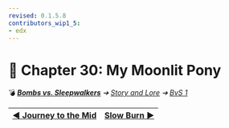 ```yaml
---
revised: 0.1.5.8
contributors_wip1_5:
- edx
---
```


# 📄 Chapter 30: My Moonlit Pony

💣 ***[Bombs vs. Sleepwalkers](/README.md)** ➔ [Story and Lore](/story/readme.md) ➔ [BvS 1](/story/bvs1/readme.md)*

| [◀️ Journey to the Mid](/story/bvs1/29_journey_to_the_mid.md) | [Slow Burn ▶️](/story/bvs1/31_slow_burn.md) |
| --: | :-- |
